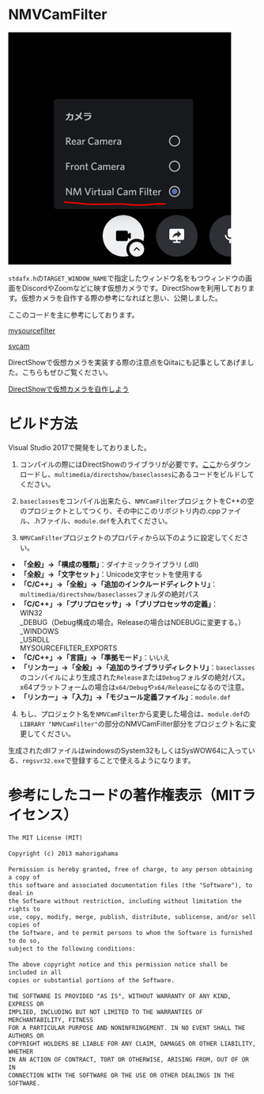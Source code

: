 NMVCamFilter
==============

![Discord内での表示](vcInDiscord.PNG)

`stdafx.h`の`TARGET_WINDOW_NAME`で指定したウィンドウ名をもつウィンドウの画面をDiscordやZoomなどに映す仮想カメラです。DirectShowを利用しております。仮想カメラを自作する際の参考になればと思い、公開しました。

ここのコードを主に参考にしております。

[mysourcefilter](https://github.com/syu5-gh/mysourcefilter)

[svcam](https://github.com/aricatamoy/svcam)

DirectShowで仮想カメラを実装する際の注意点をQiitaにも記事としてあげました。こちらもぜひご覧ください。

[DirectShowで仮想カメラを自作しよう](https://qiita.com/HexagramNM/items/2311f025f3af758c83a0)

# ビルド方法

Visual Studio 2017で開発をしておりました。

1. コンパイルの際にはDirectShowのライブラリが必要です。[ここ](https://github.com/ganboing/sdk71examples)からダウンロードし、`multimedia/directshow/baseclasses`にあるコードをビルドしてください。

2. `baseclasses`をコンパイル出来たら、`NMVCamFilter`プロジェクトをC++の空のプロジェクトとしてつくり、その中にこのリポジトリ内の.cppファイル、.hファイル、`module.def`を入れてください。

3. `NMVCamFilter`プロジェクトのプロパティから以下のように設定してください。
- **「全般」→「構成の種類」**：ダイナミックライブラリ (.dll)
- **「全般」→「文字セット」**：Unicode文字セットを使用する
- **「C/C++」→「全般」→「追加のインクルードディレクトリ」**：`multimedia/directshow/baseclasses`フォルダの絶対パス
- **「C/C++」→「プリプロセッサ」→「プリプロセッサの定義」**：\
WIN32 \
_DEBUG（Debug構成の場合。Releaseの場合はNDEBUGに変更する。） \
_WINDOWS \
_USRDLL \
MYSOURCEFILTER_EXPORTS
- **「C/C++」→「言語」→「準拠モード」**：いいえ
- **「リンカー」→「全般」→「追加のライブラリディレクトリ」**：`baseclasses`のコンパイルにより生成された`Release`または`Debug`フォルダの絶対パス。x64プラットフォームの場合は`x64/Debug`や`x64/Release`になるので注意。
- **「リンカー」→「入力」→「モジュール定義ファイル」**：`module.def`

4. もし、プロジェクト名を`NMVCamFilter`から変更した場合は、`module.def`の`LIBRARY	"NMVCamFilter"`の部分のNMVCamFilter部分をプロジェクト名に変更してください。

生成されたdllファイルはwindowsのSystem32もしくはSysWOW64に入っている、`regsvr32.exe`で登録することで使えるようになります。


# 参考にしたコードの著作権表示（MITライセンス）

```
The MIT License (MIT)

Copyright (c) 2013 mahorigahama

Permission is hereby granted, free of charge, to any person obtaining a copy of
this software and associated documentation files (the "Software"), to deal in
the Software without restriction, including without limitation the rights to
use, copy, modify, merge, publish, distribute, sublicense, and/or sell copies of
the Software, and to permit persons to whom the Software is furnished to do so,
subject to the following conditions:

The above copyright notice and this permission notice shall be included in all
copies or substantial portions of the Software.

THE SOFTWARE IS PROVIDED "AS IS", WITHOUT WARRANTY OF ANY KIND, EXPRESS OR
IMPLIED, INCLUDING BUT NOT LIMITED TO THE WARRANTIES OF MERCHANTABILITY, FITNESS
FOR A PARTICULAR PURPOSE AND NONINFRINGEMENT. IN NO EVENT SHALL THE AUTHORS OR
COPYRIGHT HOLDERS BE LIABLE FOR ANY CLAIM, DAMAGES OR OTHER LIABILITY, WHETHER
IN AN ACTION OF CONTRACT, TORT OR OTHERWISE, ARISING FROM, OUT OF OR IN
CONNECTION WITH THE SOFTWARE OR THE USE OR OTHER DEALINGS IN THE SOFTWARE.
```
